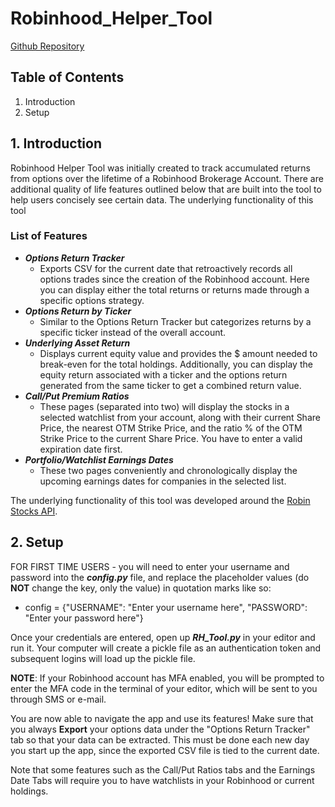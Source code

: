 # Robinhood_Helper_Tool
[Github Repository](https://github.com/Fyd-Hssn/Robinhood_Helper_Tool)
## Table of Contents
1. Introduction
2. Setup
## 1. Introduction
Robinhood Helper Tool was initially created to track accumulated returns from options over the lifetime of a Robinhood Brokerage Account. 
There are additional quality of life features outlined below that are built into the tool to help users concisely see certain data. The underlying functionality of this tool

### List of Features
- ***Options Return Tracker***
  + Exports CSV for the current date that retroactively records all options trades since the creation of the Robinhood account. Here you can display either the total returns or
  returns made through a specific options strategy.
- ***Options Return by Ticker***
  + Similar to the Options Return Tracker but categorizes returns by a specific ticker instead of the overall account.
- ***Underlying Asset Return***
  + Displays current equity value and provides the $ amount needed to break-even for the total holdings. Additionally, you can display the equity return associated with a ticker
  and the options return generated from the same ticker to get a combined return value.
- ***Call/Put Premium Ratios***
  + These pages (separated into two) will display the stocks in a selected watchlist from your account, along with their current Share Price, the nearest OTM Strike Price, and the ratio %
  of the OTM Strike Price to the current Share Price. You have to enter a valid expiration date first.
- ***Portfolio/Watchlist Earnings Dates***
  + These two pages conveniently and chronologically display the upcoming earnings dates for companies in the selected list.  
  
  
The underlying functionality of this tool was developed around the [Robin Stocks API](https://robin-stocks.readthedocs.io/en/latest/index.html).

## 2. Setup
FOR FIRST TIME USERS - you will need to enter your username and password into the ***config.py*** file, and replace the placeholder values (do **NOT** change the key, only the value) in quotation marks like so:  
- config = {"USERNAME": "Enter your username here", "PASSWORD": "Enter your password here"}  

Once your credentials are entered, open up ***RH_Tool.py*** in your editor and run it. Your computer will create a pickle file as an authentication token and subsequent logins will load up the pickle file.

**NOTE**: If your Robinhood account has MFA enabled, you will be prompted to enter the MFA code in the terminal of your editor, which will be sent to you through SMS or e-mail.

You are now able to navigate the app and use its features! Make sure that you always **Export** your options data under the "Options Return Tracker" tab so that your data can be extracted. This must be done each new day you start up the app, since the exported CSV file is tied to the current date.

Note that some features such as the Call/Put Ratios tabs and the Earnings Date Tabs will require you to have watchlists in your Robinhood or current holdings.
